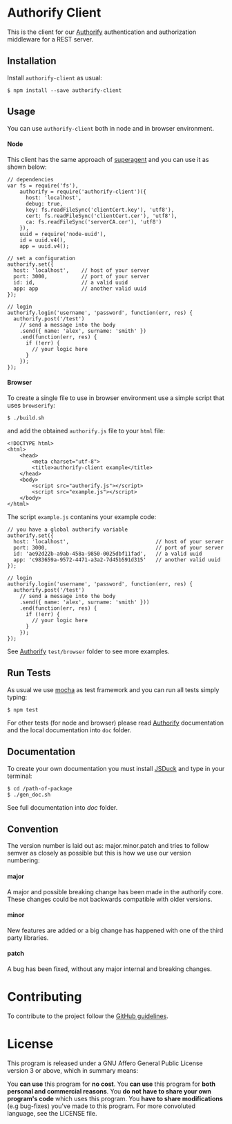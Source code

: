 # Authorify Client

This is the client for our [Authorify][1] authentication and authorization middleware for a REST server.

## Installation

Install `authorify-client` as usual:

    $ npm install --save authorify-client

## Usage

You can use `authorify-client` both in node and in browser environment. 

#### Node

This client has the same approach of [superagent][5] and you can use it as shown below:

    // dependencies
    var fs = require('fs'),
        authorify = require('authorify-client')({
          host: 'localhost',
          debug: true,
          key: fs.readFileSync('clientCert.key'), 'utf8'),
          cert: fs.readFileSync('clientCert.cer'), 'utf8'),
          ca: fs.readFileSync('serverCA.cer'), 'utf8')
        }),
        uuid = require('node-uuid'),
        id = uuid.v4(),
        app = uuid.v4();

    // set a configuration
    authorify.set({
      host: 'localhost',    // host of your server
      port: 3000,           // port of your server
      id: id,               // a valid uuid
      app: app              // another valid uuid
    });
    
    // login
    authorify.login('username', 'password', function(err, res) {
      authorify.post('/test')
        // send a message into the body
        .send({ name: 'alex', surname: 'smith' })
        .end(function(err, res) {
          if (!err) {
            // your logic here
          }
        });
    });

#### Browser

To create a single file to use in browser environment use a simple script that uses `browserify`:

    $ ./build.sh

and add the obtained `authorify.js` file to your `html` file:

    <!DOCTYPE html>
    <html>
        <head>
            <meta charset="utf-8">
            <title>authorify-client example</title>
        </head>
        <body>
            <script src="authorify.js"></script>
            <script src="example.js"></script>
        </body>
    </html>

The script `example.js` contanins your example code:
    
    // you have a global authorify variable 
    authorify.set({
      host: 'localhost',                            // host of your server
      port: 3000,                                   // port of your server
      id: 'ae92d22b-a9ab-458a-9850-0025dbf11fad',   // a valid uuid
      app: 'c983659a-9572-4471-a3a2-7d45b591d315'   // another valid uuid
    });
    
    // login
    authorify.login('username', 'password', function(err, res) {
      authorify.post('/test')
        // send a message into the body
        .send({ name: 'alex', surname: 'smith' }))
        .end(function(err, res) {
          if (!err) {
            // your logic here
          }
        });
    });
    
See [Authorify][1] `test/browser` folder to see more examples.

## Run Tests

As usual we use [mocha][4] as test framework and you can run all tests simply typing:

    $ npm test

For other tests (for node and browser) please read [Authorify][1] documentation and the local documentation into `doc` folder.

## Documentation

To create your own  documentation you must install [JSDuck](https://github.com/senchalabs/jsduck) and type in your terminal:

    $ cd /path-of-package
    $ ./gen_doc.sh

See full documentation into _doc_ folder.

## Convention

The version number is laid out as: major.minor.patch and tries to follow semver as closely as possible but this is how we use our version numbering:

#### major
A major and possible breaking change has been made in the authorify core. These changes could be not backwards compatible with older versions.

#### minor
New features are added or a big change has happened with one of the third party libraries.

#### patch
A bug has been fixed, without any major internal and breaking changes.

# Contributing

To contribute to the project follow the [GitHub guidelines][6].

# License

This program is released under a GNU Affero General Public License version 3 or above, which in summary means:

You __can use__ this program for __no cost__.
You __can use__ this program for __both personal and commercial reasons__.
You __do not have to share your own program's code__ which uses this program.
You __have to share modifications__ (e.g bug-fixes) you've made to this program.
For more convoluted language, see the LICENSE file.


[1]: https://www.npmjs.org/package/authorify
[2]: http://redis.io
[3]: https://developer.chrome.com/extensions/xhr
[4]: https://www.npmjs.org/package/mocha
[5]: https://www.npmjs.org/package/superagent
[6]: https://guides.github.com/activities/contributing-to-open-source/index.html#contributing
